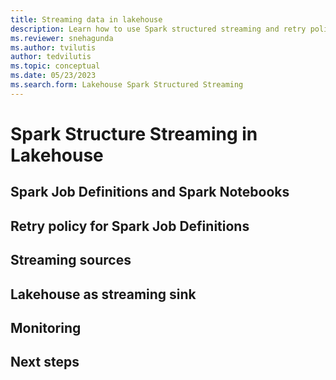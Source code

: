 ```yaml
---
title: Streaming data in lakehouse
description: Learn how to use Spark structured streaming and retry policy to set up streaming jobs.
ms.reviewer: snehagunda
ms.author: tvilutis
author: tedvilutis
ms.topic: conceptual
ms.date: 05/23/2023
ms.search.form: Lakehouse Spark Structured Streaming
---
```


# Spark Structure Streaming in Lakehouse

## Spark Job Definitions and Spark Notebooks

## Retry policy for Spark Job Definitions

## Streaming sources

## Lakehouse as streaming sink

## Monitoring

## Next steps


